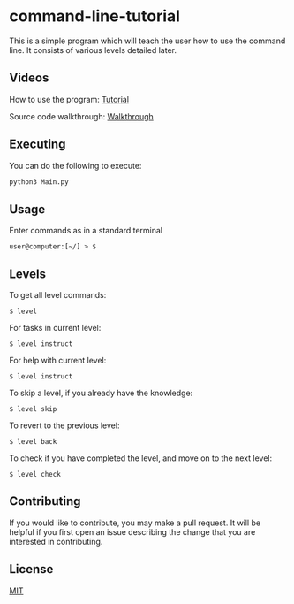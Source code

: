 # command-line-tutorial

This is a simple program which will teach the user how to use the command line. It consists of various levels detailed later.

## Videos
How to use the program:
[Tutorial](https://youtu.be/9gw2sbGTrOQ)

Source code walkthrough:
[Walkthrough](https://youtu.be/ph-5mFYEtFw)

## Executing

You can do the following to execute:

```bash
python3 Main.py
```

## Usage
Enter commands as in a standard terminal
```
user@computer:[~/] > $ 
```

## Levels
To get all level commands:
```
$ level
```

For tasks in current level:
```
$ level instruct
```

For help with current level:
```
$ level instruct
```

To skip a level, if you already have the knowledge:
```
$ level skip
```

To revert to the previous level:
```
$ level back
```

To check if you have completed the level, and move on to the next level:
```
$ level check
```

## Contributing
If you would like to contribute, you may make a pull request. It will be helpful if you first open an issue describing the change that you are interested in contributing.

## License
[MIT](https://choosealicense.com/licenses/mit/)
